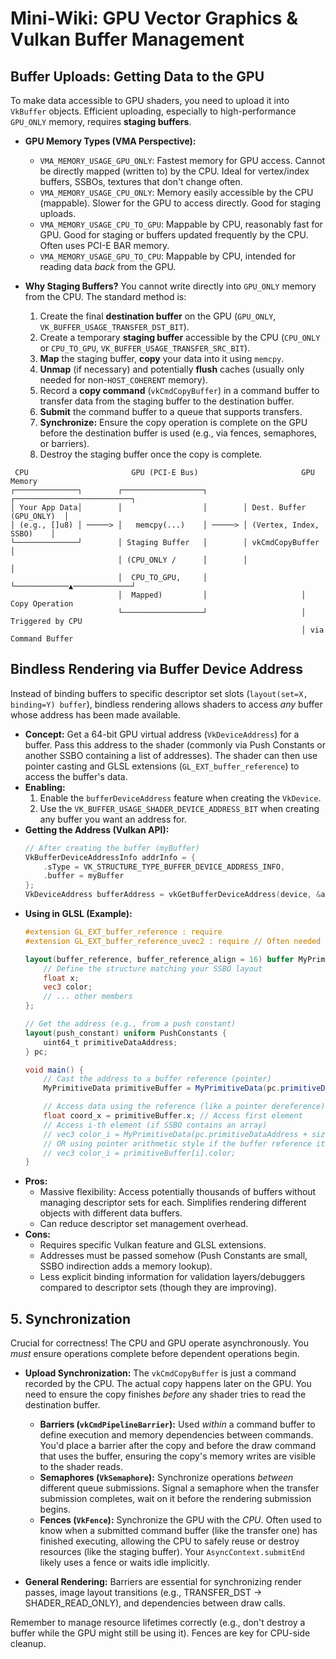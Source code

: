 # Mini-Wiki: GPU Vector Graphics & Vulkan Buffer Management

## Buffer Uploads: Getting Data to the GPU

To make data accessible to GPU shaders, you need to upload it into `VkBuffer` objects. Efficient
uploading, especially to high-performance `GPU_ONLY` memory, requires **staging buffers**.

- **GPU Memory Types (VMA Perspective):**

  - `VMA_MEMORY_USAGE_GPU_ONLY`: Fastest memory for GPU access. Cannot be directly mapped (written
    to) by the CPU. Ideal for vertex/index buffers, SSBOs, textures that don't change often.
  - `VMA_MEMORY_USAGE_CPU_ONLY`: Memory easily accessible by the CPU (mappable). Slower for the GPU
    to access directly. Good for staging uploads.
  - `VMA_MEMORY_USAGE_CPU_TO_GPU`: Mappable by CPU, reasonably fast for GPU. Good for staging or
    buffers updated frequently by the CPU. Often uses PCI-E BAR memory.
  - `VMA_MEMORY_USAGE_GPU_TO_CPU`: Mappable by CPU, intended for reading data *back* from the GPU.

- **Why Staging Buffers?** You cannot write directly into `GPU_ONLY` memory from the CPU. The
  standard method is:

  1. Create the final **destination buffer** on the GPU (`GPU_ONLY`,
     `VK_BUFFER_USAGE_TRANSFER_DST_BIT`).
  1. Create a temporary **staging buffer** accessible by the CPU (`CPU_ONLY` or `CPU_TO_GPU`,
     `VK_BUFFER_USAGE_TRANSFER_SRC_BIT`).
  1. **Map** the staging buffer, **copy** your data into it using `memcpy`.
  1. **Unmap** (if necessary) and potentially **flush** caches (usually only needed for
     non-`HOST_COHERENT` memory).
  1. Record a **copy command** (`vkCmdCopyBuffer`) in a command buffer to transfer data from the
     staging buffer to the destination buffer.
  1. **Submit** the command buffer to a queue that supports transfers.
  1. **Synchronize:** Ensure the copy operation is complete on the GPU before the destination buffer
     is used (e.g., via fences, semaphores, or barriers).
  1. Destroy the staging buffer once the copy is complete.

```
 CPU                       GPU (PCI-E Bus)                       GPU Memory
┌──────────────┐        ┌──────────────────┐        ┌──────────────────────────┐
│ Your App Data│        │                  │        │ Dest. Buffer (GPU_ONLY)  │
│ (e.g., []u8) │ ─────> │   memcpy(...)    │ ─────> │ (Vertex, Index, SSBO)    │
└──────────────┘        │ Staging Buffer   │        │ vkCmdCopyBuffer          │
                        │ (CPU_ONLY /      │        │                          │
                        │  CPU_TO_GPU,     │        └────────────▲─────────────┘
                        │  Mapped)         │                     │ Copy Operation
                        └──────────────────┘                     │ Triggered by CPU
                                                                 │ via Command Buffer
```

## Bindless Rendering via Buffer Device Address

Instead of binding buffers to specific descriptor set slots (`layout(set=X, binding=Y) buffer`),
bindless rendering allows shaders to access *any* buffer whose address has been made available.

- **Concept:** Get a 64-bit GPU virtual address (`VkDeviceAddress`) for a buffer. Pass this address
  to the shader (commonly via Push Constants or another SSBO containing a list of addresses). The
  shader can then use pointer casting and GLSL extensions (`GL_EXT_buffer_reference`) to access the
  buffer's data.
- **Enabling:**
  1. Enable the `bufferDeviceAddress` feature when creating the `VkDevice`.
  1. Use the `VK_BUFFER_USAGE_SHADER_DEVICE_ADDRESS_BIT` when creating any buffer you want an
     address for.
- **Getting the Address (Vulkan API):**
  ```c
  // After creating the buffer (myBuffer)
  VkBufferDeviceAddressInfo addrInfo = {
      .sType = VK_STRUCTURE_TYPE_BUFFER_DEVICE_ADDRESS_INFO,
      .buffer = myBuffer
  };
  VkDeviceAddress bufferAddress = vkGetBufferDeviceAddress(device, &addrInfo);
  ```
- **Using in GLSL (Example):**
  ```glsl
  #extension GL_EXT_buffer_reference : require
  #extension GL_EXT_buffer_reference_uvec2 : require // Often needed

  layout(buffer_reference, buffer_reference_align = 16) buffer MyPrimitiveData {
      // Define the structure matching your SSBO layout
      float x;
      vec3 color;
      // ... other members
  };

  // Get the address (e.g., from a push constant)
  layout(push_constant) uniform PushConstants {
      uint64_t primitiveDataAddress;
  } pc;

  void main() {
      // Cast the address to a buffer reference (pointer)
      MyPrimitiveData primitiveBuffer = MyPrimitiveData(pc.primitiveDataAddress);

      // Access data using the reference (like a pointer dereference)
      float coord_x = primitiveBuffer.x; // Access first element
      // Access i-th element (if SSBO contains an array)
      // vec3 color_i = MyPrimitiveData(pc.primitiveDataAddress + sizeof(MyPrimitiveDataStruct) * i).color;
      // OR using pointer arithmetic style if the buffer reference itself points to an array:
      // vec3 color_i = primitiveBuffer[i].color;
  }
  ```
- **Pros:**
  - Massive flexibility: Access potentially thousands of buffers without managing descriptor sets
    for each. Simplifies rendering different objects with different data buffers.
  - Can reduce descriptor set management overhead.
- **Cons:**
  - Requires specific Vulkan feature and GLSL extensions.
  - Addresses must be passed somehow (Push Constants are small, SSBO indirection adds a memory
    lookup).
  - Less explicit binding information for validation layers/debuggers compared to descriptor sets
    (though they are improving).

## 5. Synchronization

Crucial for correctness! The CPU and GPU operate asynchronously. You *must* ensure operations
complete before dependent operations begin.

- **Upload Synchronization:** The `vkCmdCopyBuffer` is just a command recorded by the CPU. The
  actual copy happens later on the GPU. You need to ensure the copy finishes *before* any shader
  tries to read the destination buffer.

  - **Barriers (`vkCmdPipelineBarrier`):** Used *within* a command buffer to define execution and
    memory dependencies between commands. You'd place a barrier after the copy and before the draw
    command that uses the buffer, ensuring the copy's memory writes are visible to the shader reads.
  - **Semaphores (`VkSemaphore`):** Synchronize operations *between* different queue submissions.
    Signal a semaphore when the transfer submission completes, wait on it before the rendering
    submission begins.
  - **Fences (`VkFence`):** Synchronize the GPU with the *CPU*. Often used to know when a submitted
    command buffer (like the transfer one) has finished executing, allowing the CPU to safely reuse
    or destroy resources (like the staging buffer). Your `AsyncContext.submitEnd` likely uses a
    fence or waits idle implicitly.

- **General Rendering:** Barriers are essential for synchronizing render passes, image layout
  transitions (e.g., TRANSFER_DST -> SHADER_READ_ONLY), and dependencies between draw calls.

Remember to manage resource lifetimes correctly (e.g., don't destroy a buffer while the GPU might
still be using it). Fences are key for CPU-side cleanup.
